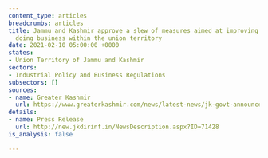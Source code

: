 ```yaml
---
content_type: articles
breadcrumbs: articles
title: Jammu and Kashmir approve a slew of measures aimed at improving the ease of
  doing business within the union territory
date: 2021-02-10 05:00:00 +0000
states:
- Union Territory of Jammu and Kashmir
sectors:
- Industrial Policy and Business Regulations
subsectors: []
sources:
- name: Greater Kashmir
  url: https://www.greaterkashmir.com/news/latest-news/jk-govt-announces-series-of-measures-for-simplifying-business-establishment-process/
details:
- name: Press Release
  url: http://new.jkdirinf.in/NewsDescription.aspx?ID=71428
is_analysis: false

---
```

